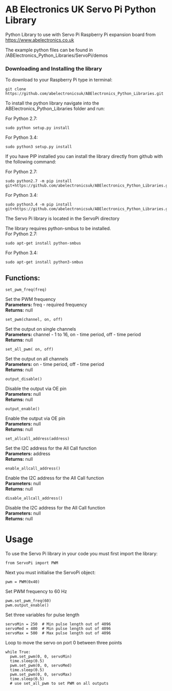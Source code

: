 AB Electronics UK Servo Pi Python Library
=====

Python Library to use with Servo Pi Raspberry Pi expansion board from https://www.abelectronics.co.uk

The example python files can be found in /ABElectronics_Python_Libraries/ServoPi/demos  

### Downloading and Installing the library

To download to your Raspberry Pi type in terminal: 

```
git clone https://github.com/abelectronicsuk/ABElectronics_Python_Libraries.git
```

To install the python library navigate into the ABElectronics_Python_Libraries folder and run:  

For Python 2.7:
```
sudo python setup.py install
```
For Python 3.4:
```
sudo python3 setup.py install
```

If you have PIP installed you can install the library directly from github with the following command:

For Python 2.7:
```
sudo python2.7 -m pip install git+https://github.com/abelectronicsuk/ABElectronics_Python_Libraries.git
```

For Python 3.4:
```
sudo python3.4 -m pip install git+https://github.com/abelectronicsuk/ABElectronics_Python_Libraries.git
```

The Servo Pi library is located in the ServoPi directory

The library requires python-smbus to be installed.  
For Python 2.7:
```
sudo apt-get install python-smbus
```
For Python 3.4:
```
sudo apt-get install python3-smbus
```

Functions:
----------

```
set_pwm_freq(freq) 
```
Set the PWM frequency  
**Parameters:** freq - required frequency  
**Returns:** null  

```
set_pwm(channel, on, off) 
```
Set the output on single channels  
**Parameters:** channel - 1 to 16, on - time period, off - time period  
**Returns:** null  


```
set_all_pwm( on, off) 
```
Set the output on all channels  
**Parameters:** on - time period, off - time period  
**Returns:** null  

```
output_disable()
```
Disable the output via OE pin  
**Parameters:** null  
**Returns:** null  

```
output_enable()
```
Enable the output via OE pin  
**Parameters:** null  
**Returns:** null  

```
set_allcall_address(address)
```
Set the I2C address for the All Call function  
**Parameters:** address  
**Returns:** null  

```
enable_allcall_address()
```
Enable the I2C address for the All Call function  
**Parameters:** null  
**Returns:** null  

```
disable_allcall_address()
```
Disable the I2C address for the All Call function  
**Parameters:** null  
**Returns:** null  



Usage
====

To use the Servo Pi library in your code you must first import the library:
```
from ServoPi import PWM
```
Next you must initialise the ServoPi object:
```
pwm = PWM(0x40)
```
Set PWM frequency to 60 Hz
```
pwm.set_pwm_freq(60)  
pwm.output_enable()
```
Set three variables for pulse length
```
servoMin = 250  # Min pulse length out of 4096
servoMed = 400  # Min pulse length out of 4096
servoMax = 500  # Max pulse length out of 4096
```
Loop to move the servo on port 0 between three points
```
while True:
  pwm.set_pwm(0, 0, servoMin)
  time.sleep(0.5)
  pwm.set_pwm(0, 0, servoMed)
  time.sleep(0.5)
  pwm.set_pwm(0, 0, servoMax)
  time.sleep(0.5)
  # use set_all_pwm to set PWM on all outputs
```
